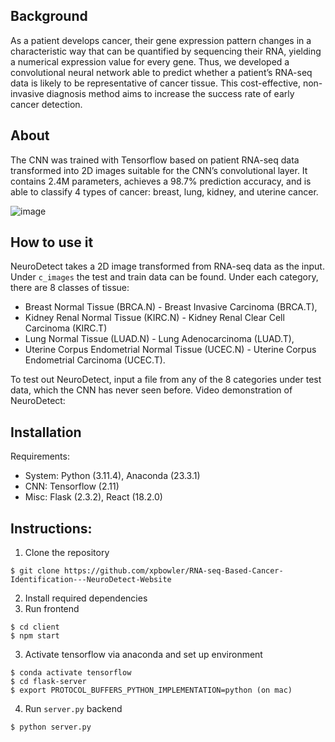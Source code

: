 ## Background

As a patient develops cancer, their gene expression pattern changes in a characteristic way that can be quantified by sequencing their RNA, yielding a numerical expression value for every gene. Thus, we developed a convolutional neural network able to predict whether a patient’s RNA-seq data is likely to be representative of cancer tissue. This cost-effective, non-invasive diagnosis method aims to increase the success rate of early cancer detection.

## About

The CNN was trained with Tensorflow based on patient RNA-seq data transformed into 2D images suitable for the CNN’s convolutional layer. It contains 2.4M parameters, achieves a 98.7% prediction accuracy, and is able to classify 4 types of cancer: breast, lung, kidney, and uterine cancer. 

![image](https://github.com/xpbowler/RNA-seq-Based-Cancer-Identification---NeuroDetect-Website/blob/main/misc/Screenshot%202023-06-21%20at%2011.07.44%20AM.png) 

## How to use it 

NeuroDetect takes a 2D image transformed from RNA-seq data as the input. Under ```c_images``` the test and train data can be found. Under each category, there are 8 classes of tissue: 

- Breast Normal Tissue (BRCA.N)                                                          - Breast Invasive Carcinoma (BRCA.T),
- Kidney Renal Normal Tissue (KIRC.N)                                                    - Kidney Renal Clear Cell Carcinoma (KIRC.T)
- Lung Normal Tissue (LUAD.N)                                                            - Lung Adenocarcinoma (LUAD.T),
- Uterine Corpus Endometrial Normal Tissue (UCEC.N)                                      - Uterine Corpus Endometrial Carcinoma (UCEC.T). 

To test out NeuroDetect, input a file from any of the 8 categories under test data, which the CNN has never seen before. Video demonstration of NeuroDetect: 



## Installation

Requirements: 
* System: Python (3.11.4), Anaconda (23.3.1)
* CNN: Tensorflow (2.11)
* Misc: Flask (2.3.2), React (18.2.0)

## Instructions:
1. Clone the repository
```
$ git clone https://github.com/xpbowler/RNA-seq-Based-Cancer-Identification---NeuroDetect-Website
```
2. Install required dependencies
3. Run frontend
```
$ cd client
$ npm start
```
3. Activate tensorflow via anaconda and set up environment
```
$ conda activate tensorflow
$ cd flask-server
$ export PROTOCOL_BUFFERS_PYTHON_IMPLEMENTATION=python (on mac)
```
4. Run ```server.py``` backend
```
$ python server.py
```
